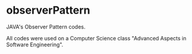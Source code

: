 # observerPattern
JAVA's Observer Pattern codes. 

All codes were used on a Computer Science class "Advanced Aspects in Software Engineering".
